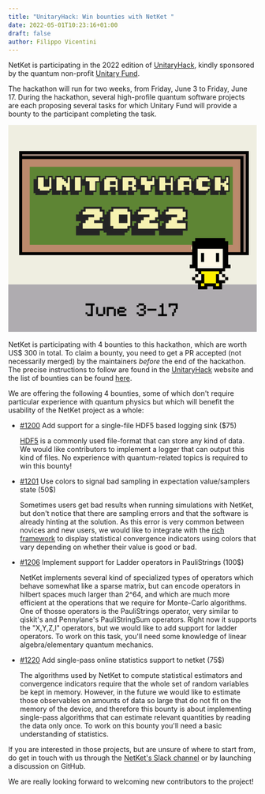 ```yaml
---
title: "UnitaryHack: Win bounties with NetKet "
date: 2022-05-01T10:23:16+01:00
draft: false
author: Filippo Vicentini
---
```


NetKet is participating in the 2022 edition of [UnitaryHack](https://unitaryhack.dev), kindly sponsored by the quantum non-profit [Unitary Fund](https://unitary.fund).

The hackathon will run for two weeks, from Friday, June 3 to Friday, June 17. During the hackathon, several high-profile quantum software projects are each proposing several tasks for which Unitary Fund will provide a bounty to the participant completing the task.

![Image alt](images/UHack_short.gif)


NetKet is participating with 4 bounties to this hackathon, which are worth US$ 300 in total. To claim a bounty, you need to get a PR accepted (not necessarily merged) by the maintainers *before* the end of the hackathon. The precise instructions to follow are found in the [UnitaryHack](https://unitaryhack.dev/hacker-guide/) website and the list of bounties can be found [here](https://unitaryhack.dev/projects/netket/).

We are offering the following 4 bounties, some of which don't require particular experience with quantum physics but which will benefit the usability of the NetKet project as a whole:

- [#1200](https://github.com/netket/netket/issues/1200) Add support for a single-file HDF5 based logging sink ($75)

  [HDF5](https://docs.h5py.org) is a commonly used file-format that can store any kind of data. We would like contributors to implement a logger that can output this kind of files. No experience with quantum-related topics is required to win this bounty!

- [#1201](https://github.com/netket/netket/issues/1201) Use colors to signal bad sampling in expectation value/samplers state (50$) 

  Sometimes users get bad results when running simulations with NetKet, but don't notice that there are sampling errors and that the software is already hinting at the solution. As this error is very common between novices and new users, we would like to integrate with the [rich framework](https://github.com/Textualize/rich) to display statistical convergence indicators using colors that vary depending on whether their value is good or bad.   

- [#1206](https://github.com/netket/netket/issues/1206) Implement support for Ladder operators in PauliStrings (100$) 

  NetKet implements several kind of specialized types of operators which behave somewhat like a sparse matrix, but can encode operators in hilbert spaces much larger than 2^64, and which are much more efficient at the operations that we require for Monte-Carlo algorithms. One of thosse operators is the PauliStrings operator, very similar to qiskit's and Pennylane's PauliStringSum operators. Right now it supports the "X,Y,Z,I" operators, but we would like to add support for ladder operators. To work on this task, you'll need some knowledge of linear algebra/elementary quantum mechanics.

- [#1220](https://github.com/netket/netket/issues/1220) Add single-pass online statistics support to netket (75$) 

  The algorithms used by NetKet to compute statistical estimators and convergence indicators require that the whole set of random variables be kept in memory. However, in the future we would like to estimate those observables on amounts of data so large that do not fit on the memory of the device, and therefore this bounty is about implementing single-pass algorithms that can estimate relevant quantities by reading the data only once. To work on this bounty you'll need a basic understanding of statistics. 


If you are interested in those projects, but are unsure of where to start from, do get in touch with us through the [NetKet's Slack channel](https://join.slack.com/t/mlquantum/shared_invite/zt-19wibmfdv-LLRI6i43wrLev6oQX0OfOw) or by launching a discussion on GitHub. 

We are really looking forward to welcoming new contributors to the project! 

